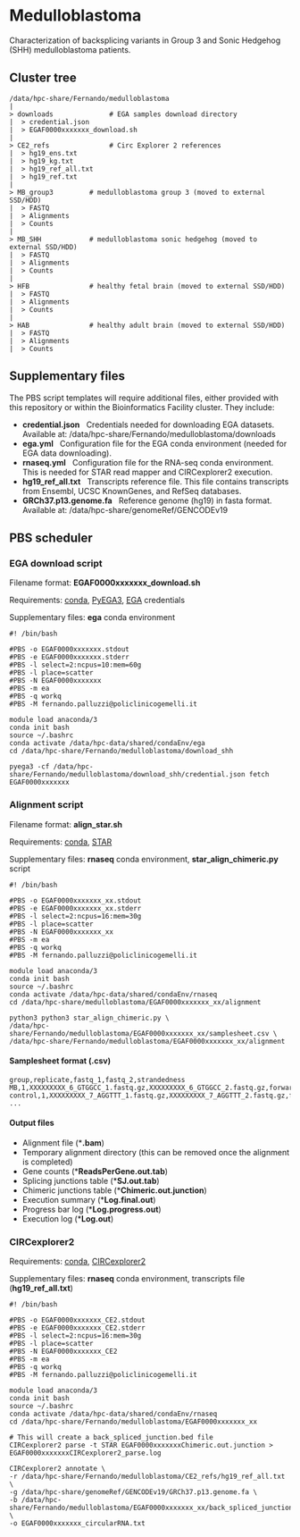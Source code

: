 # Medulloblastoma
Characterization of backsplicing variants in Group 3 and Sonic Hedgehog (SHH) medulloblastoma patients.

## Cluster tree

```
/data/hpc-share/Fernando/medulloblastoma
|
> downloads              # EGA samples download directory
|  > credential.json
|  > EGAF0000xxxxxxx_download.sh
|
> CE2_refs               # Circ Explorer 2 references
|  > hg19_ens.txt
|  > hg19_kg.txt
|  > hg19_ref_all.txt
|  > hg19_ref.txt
|
> MB_group3         # medulloblastoma group 3 (moved to external SSD/HDD)
|  > FASTQ
|  > Alignments
|  > Counts
|
> MB_SHH            # medulloblastoma sonic hedgehog (moved to external SSD/HDD)
|  > FASTQ
|  > Alignments
|  > Counts
|
> HFB               # healthy fetal brain (moved to external SSD/HDD)
|  > FASTQ
|  > Alignments
|  > Counts
|
> HAB               # healthy adult brain (moved to external SSD/HDD)
|  > FASTQ
|  > Alignments
|  > Counts
```

## Supplementary files

The PBS script templates will require additional files, either provided with this repository or within the Bioinformatics Facility cluster.
They include:

- **credential.json** &nbsp; Credentials needed for downloading EGA datasets. Available at: /data/hpc-share/Fernando/medulloblastoma/downloads
- **ega.yml** &nbsp; Configuration file for the EGA conda environment (needed for EGA data downloading).
- **rnaseq.yml** &nbsp; Configuration file for the RNA-seq conda environment. This is needed for STAR read mapper and CIRCexplorer2 execution.
- **hg19_ref_all.txt** &nbsp; Transcripts reference file. This file contains transcripts from Ensembl, UCSC KnownGenes, and RefSeq databases.
- **GRCh37.p13.genome.fa** &nbsp; Reference genome (hg19) in fasta format. Available at: /data/hpc-share/genomeRef/GENCODEv19

## PBS scheduler

### EGA download script

Filename format: **EGAF0000xxxxxxx_download.sh**

Requirements: [conda](https://github.com/conda/conda), [PyEGA3](https://pypi.org/project/pyega3), [EGA](https://ega-archive.org) credentials

Supplementary files: **ega** conda environment

```
#! /bin/bash

#PBS -o EGAF0000xxxxxxx.stdout
#PBS -e EGAF0000xxxxxxx.stderr
#PBS -l select=2:ncpus=10:mem=60g
#PBS -l place=scatter
#PBS -N EGAF0000xxxxxxx
#PBS -m ea
#PBS -q workq
#PBS -M fernando.palluzzi@policlinicogemelli.it

module load anaconda/3
conda init bash
source ~/.bashrc
conda activate /data/hpc-data/shared/condaEnv/ega
cd /data/hpc-share/Fernando/medulloblastoma/download_shh

pyega3 -cf /data/hpc-share/Fernando/medulloblastoma/download_shh/credential.json fetch EGAF0000xxxxxxx
```

### Alignment script

Filename format: **align_star.sh**

Requirements: [conda](https://github.com/conda/conda), [STAR](https://github.com/alexdobin/STAR)

Supplementary files: **rnaseq** conda environment, **star_align_chimeric.py** script

```
#! /bin/bash 

#PBS -o EGAF0000xxxxxxx_xx.stdout 
#PBS -e EGAF0000xxxxxxx_xx.stderr 
#PBS -l select=2:ncpus=16:mem=30g
#PBS -l place=scatter
#PBS -N EGAF0000xxxxxxx_xx
#PBS -m ea
#PBS -q workq
#PBS -M fernando.palluzzi@policlinicogemelli.it

module load anaconda/3
conda init bash 
source ~/.bashrc 
conda activate /data/hpc-data/shared/condaEnv/rnaseq
cd /data/hpc-share/medulloblastoma/EGAF0000xxxxxxx_xx/alignment

python3 python3 star_align_chimeric.py \
/data/hpc-share/Fernando/medulloblastoma/EGAF0000xxxxxxx_xx/samplesheet.csv \
/data/hpc-share/Fernando/medulloblastoma/EGAF0000xxxxxxx_xx/alignment
```

#### Samplesheet format (.csv)
```
group,replicate,fastq_1,fastq_2,strandedness
MB,1,XXXXXXXXX_6_GTGGCC_1.fastq.gz,XXXXXXXXX_6_GTGGCC_2.fastq.gz,forward
control,1,XXXXXXXXX_7_AGGTTT_1.fastq.gz,XXXXXXXXX_7_AGGTTT_2.fastq.gz,forward
...
```

#### Output files

- Alignment file (***.bam**)
- Temporary alignment directory (this can be removed once the alignment is completed)
- Gene counts (***ReadsPerGene.out.tab**)
- Splicing junctions table (***SJ.out.tab**)
- Chimeric junctions table (***Chimeric.out.junction**)
- Execution summary (***Log.final.out**)
- Progress bar log (***Log.progress.out**)
- Execution log (***Log.out**)

### CIRCexplorer2

Requirements: [conda](https://github.com/conda/conda), [CIRCexplorer2](https://circexplorer2.readthedocs.io/en/latest)

Supplementary files: **rnaseq** conda environment, transcripts file (**hg19_ref_all.txt**)

```
#! /bin/bash 

#PBS -o EGAF0000xxxxxxx_CE2.stdout 
#PBS -e EGAF0000xxxxxxx_CE2.stderr 
#PBS -l select=2:ncpus=16:mem=30g
#PBS -l place=scatter
#PBS -N EGAF0000xxxxxxx_CE2
#PBS -m ea
#PBS -q workq
#PBS -M fernando.palluzzi@policlinicogemelli.it

module load anaconda/3
conda init bash 
source ~/.bashrc 
conda activate /data/hpc-data/shared/condaEnv/rnaseq
cd /data/hpc-share/Fernando/medulloblastoma/EGAF0000xxxxxxx_xx

# This will create a back_spliced_junction.bed file
CIRCexplorer2 parse -t STAR EGAF0000xxxxxxxChimeric.out.junction > EGAF0000xxxxxxxCIRCexplorer2_parse.log

CIRCexplorer2 annotate \
-r /data/hpc-share/Fernando/medulloblastoma/CE2_refs/hg19_ref_all.txt \
-g /data/hpc-share/genomeRef/GENCODEv19/GRCh37.p13.genome.fa \
-b /data/hpc-share/Fernando/medulloblastoma/EGAF0000xxxxxxx_xx/back_spliced_junction.bed \
-o EGAF0000xxxxxxx_circularRNA.txt
```
